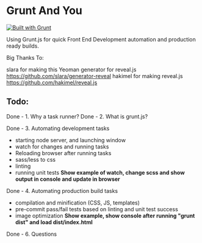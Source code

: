 Grunt And You
==================

[![Built with Grunt](https://cdn.gruntjs.com/builtwith.png)](http://gruntjs.com/)

Using Grunt.js for quick Front End Development automation and production ready builds.


Big Thanks To:

slara for making this Yeoman generator for reveal.js https://github.com/slara/generator-reveal
hakimel for making reveal.js https://github.com/hakimel/reveal.js


Todo:
-------------
Done - 1. Why a task runner?
Done - 2. What is grunt.js?

Done - 3. Automating development tasks
  - starting node server, and launching window
  - watch for changes and running tasks
  - Reloading browser after running tasks
  - sass/less to css
  - linting
  - running unit tests
  **Show example of watch, change scss and show output in console and update in browser**

Done - 4. Automating production build tasks
  - compilation and minification (CSS, JS, templates)
  - pre-commit pass/fail tests based on linting and unit test success
  - image optimization
  **Show example, show console after running "grunt dist" and load dist/index.html**


Done - 6. Questions